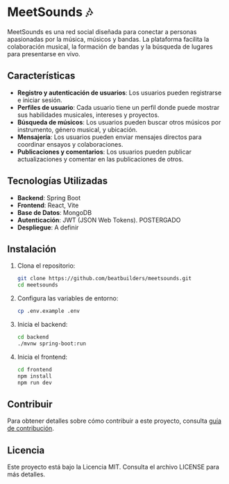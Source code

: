 # MeetSounds 🎶

MeetSounds es una red social diseñada para conectar a personas apasionadas por la música, músicos y bandas. La plataforma facilita la colaboración musical, la formación de bandas y la búsqueda de lugares para presentarse en vivo.

## Características

- **Registro y autenticación de usuarios**: Los usuarios pueden registrarse e iniciar sesión.
- **Perfiles de usuario**: Cada usuario tiene un perfil donde puede mostrar sus habilidades musicales, intereses y proyectos.
- **Búsqueda de músicos**: Los usuarios pueden buscar otros músicos por instrumento, género musical, y ubicación.
- **Mensajería**: Los usuarios pueden enviar mensajes directos para coordinar ensayos y colaboraciones.
- **Publicaciones y comentarios**: Los usuarios pueden publicar actualizaciones y comentar en las publicaciones de otros.

## Tecnologías Utilizadas

- **Backend**: Spring Boot
- **Frontend**: React, Vite
- **Base de Datos**: MongoDB
- **Autenticación**: JWT (JSON Web Tokens). POSTERGADO
- **Despliegue**: A definir

## Instalación

1. Clona el repositorio:
    ```bash
    git clone https://github.com/beatbuilders/meetsounds.git
    cd meetsounds
    ```

2. Configura las variables de entorno:
    ```bash
    cp .env.example .env
    ```

3. Inicia el backend:
    ```bash
    cd backend
    ./mvnw spring-boot:run
    ```

4. Inicia el frontend:
    ```bash
    cd frontend
    npm install
    npm run dev
    ```

## Contribuir

Para obtener detalles sobre cómo contribuir a este proyecto, consulta [guía de contribución](CONTRIBUTING.md).

## Licencia

Este proyecto está bajo la Licencia MIT. Consulta el archivo LICENSE para más detalles.


